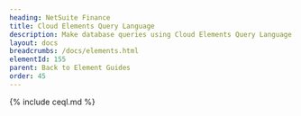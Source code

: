 ```yaml
---
heading: NetSuite Finance
title: Cloud Elements Query Language
description: Make database queries using Cloud Elements Query Language.
layout: docs
breadcrumbs: /docs/elements.html
elementId: 155
parent: Back to Element Guides
order: 45
---
```


{% include ceql.md %}
